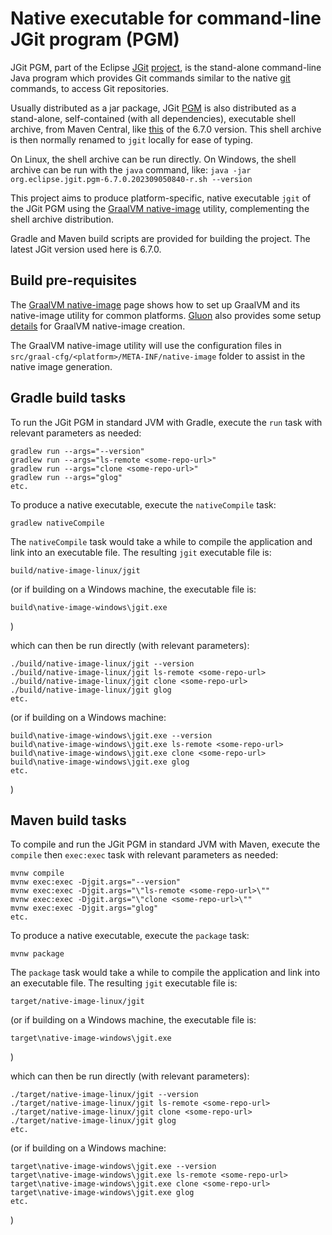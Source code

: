 # Native executable for command-line JGit program (PGM)

JGit PGM, part of the Eclipse [JGit](https://git.eclipse.org/c/jgit/jgit.git/) [project](http://www.eclipse.org/jgit/),
is the stand-alone command-line Java program which provides Git commands similar
to the native [git](https://git-scm.com) commands, to access Git repositories.

Usually distributed as a jar package, JGit [PGM](https://git.eclipse.org/c/jgit/jgit.git/tree/org.eclipse.jgit.pgm)
is also distributed as a stand-alone, self-contained (with all dependencies), executable shell archive,
from Maven Central, like
[this](https://repo1.maven.org/maven2/org/eclipse/jgit/org.eclipse.jgit.pgm/6.7.0.202309050840-r/org.eclipse.jgit.pgm-6.7.0.202309050840-r.sh)
of the 6.7.0 version. This shell archive is then normally renamed to `jgit` locally for ease of typing.

On Linux, the shell archive can be run directly.
On Windows, the shell archive can be run with the `java` command, like:
`java -jar org.eclipse.jgit.pgm-6.7.0.202309050840-r.sh --version`

This project aims to produce platform-specific, native executable `jgit` of the JGit PGM
using the [GraalVM native-image](https://www.graalvm.org/reference-manual/native-image) utility,
complementing the shell archive distribution.

Gradle and Maven build scripts are provided for building the project. The latest JGit version used here is 6.7.0.

## Build pre-requisites

The [GraalVM native-image](https://www.graalvm.org/reference-manual/native-image) page
shows how to set up GraalVM and its native-image utility for common platforms.
[Gluon](https://gluonhq.com/) also provides some setup [details](https://docs.gluonhq.com/#_platforms)
for GraalVM native-image creation.

The GraalVM native-image utility will use the configuration files in
`src/graal-cfg/<platform>/META-INF/native-image` folder to assist in the native image generation.

## Gradle build tasks

To run the JGit PGM in standard JVM with Gradle, execute the `run` task
with relevant parameters as needed:

	gradlew run --args="--version"
	gradlew run --args="ls-remote <some-repo-url>"
	gradlew run --args="clone <some-repo-url>"
	gradlew run --args="glog"
	etc.

To produce a native executable, execute the `nativeCompile` task:

	gradlew nativeCompile

The `nativeCompile` task would take a while to compile the application and link into an executable file.
The resulting `jgit` executable file is:

	build/native-image-linux/jgit

(or if building on a Windows machine, the executable file is:

	build\native-image-windows\jgit.exe

)

which can then be run directly (with relevant parameters):

	./build/native-image-linux/jgit --version
	./build/native-image-linux/jgit ls-remote <some-repo-url>
	./build/native-image-linux/jgit clone <some-repo-url>
	./build/native-image-linux/jgit glog
	etc.

(or if building on a Windows machine:

	build\native-image-windows\jgit.exe --version
	build\native-image-windows\jgit.exe ls-remote <some-repo-url>
	build\native-image-windows\jgit.exe clone <some-repo-url>
	build\native-image-windows\jgit.exe glog
	etc.

)

## Maven build tasks

To compile and run the JGit PGM in standard JVM with Maven, execute the
`compile` then `exec:exec` task with relevant parameters as needed:

	mvnw compile
	mvnw exec:exec -Djgit.args="--version"
	mvnw exec:exec -Djgit.args="\"ls-remote <some-repo-url>\""
	mvnw exec:exec -Djgit.args="\"clone <some-repo-url>\""
	mvnw exec:exec -Djgit.args="glog"
	etc.

To produce a native executable, execute the `package` task:

	mvnw package

The `package` task would take a while to compile the application and link into an executable file.
The resulting `jgit` executable file is:

	target/native-image-linux/jgit

(or if building on a Windows machine, the executable file is:

	target\native-image-windows\jgit.exe

)

which can then be run directly (with relevant parameters):

	./target/native-image-linux/jgit --version
	./target/native-image-linux/jgit ls-remote <some-repo-url>
	./target/native-image-linux/jgit clone <some-repo-url>
	./target/native-image-linux/jgit glog
	etc.

(or if building on a Windows machine:

	target\native-image-windows\jgit.exe --version
	target\native-image-windows\jgit.exe ls-remote <some-repo-url>
	target\native-image-windows\jgit.exe clone <some-repo-url>
	target\native-image-windows\jgit.exe glog
	etc.

)

